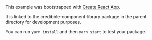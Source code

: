 This example was bootstrapped with [Create React App](https://github.com/facebook/create-react-app).

It is linked to the credibble-component-library package in the parent directory for development purposes.

You can run `yarn install` and then `yarn start` to test your package.
